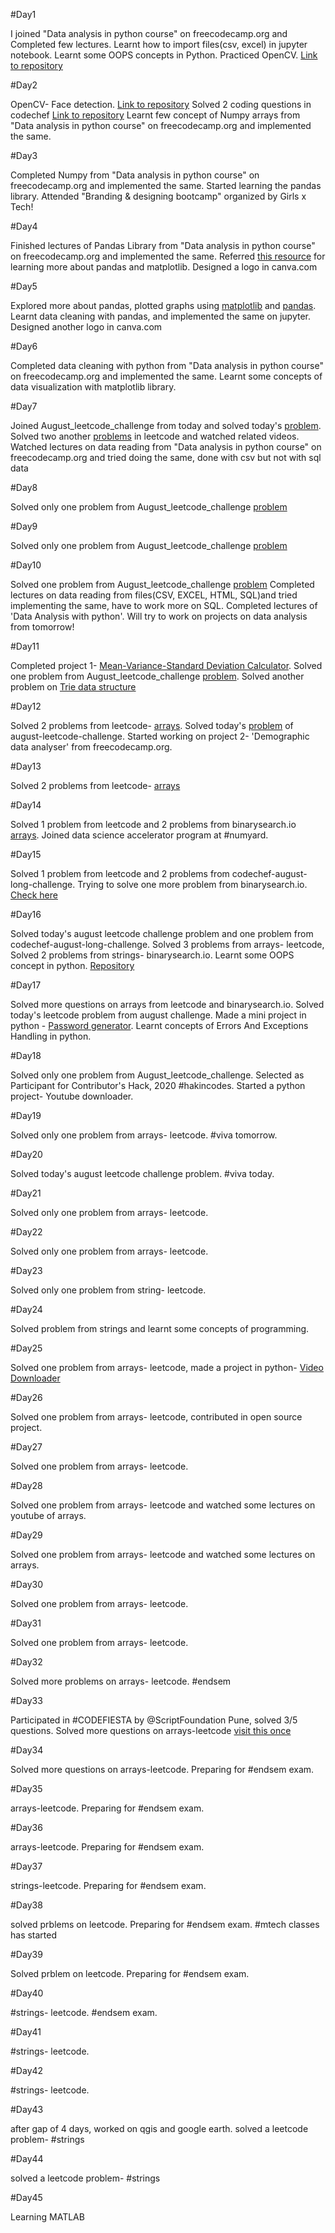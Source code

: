 #Day1

I joined "Data analysis in python course" on freecodecamp.org and Completed few lectures.
Learnt how to import files(csv, excel) in jupyter notebook.
Learnt some OOPS concepts in Python.
Practiced OpenCV. [Link to repository](https://github.com/anshita22/opencvPython/blob/master/practice_opencv.ipynb)

#Day2

OpenCV- Face detection. [Link to repository](https://github.com/anshita22/opencvPython)
Solved 2 coding questions in codechef [Link to repository](https://github.com/anshita22/Programming)
Learnt few concept of Numpy arrays from "Data analysis in python course" on freecodecamp.org and implemented the same.

#Day3

Completed Numpy from "Data analysis in python course" on freecodecamp.org and implemented the same.
Started learning the pandas library.
Attended "Branding & designing bootcamp" organized by Girls x Tech!

#Day4

Finished lectures of Pandas Library from "Data analysis in python course" on freecodecamp.org and implemented the same.
Referred  [this resource](https://ourcodingclub.github.io/tutorials/pandas-python-intro/) for learning more about pandas and matplotlib.
Designed a logo in canva.com

#Day5

Explored more about pandas, plotted graphs using [matplotlib](https://matplotlib.org/tutorials/introductory/usage.html#sphx-glr-tutorials-introductory-usage-py) and [pandas](https://pandas.pydata.org). 
Learnt data cleaning with pandas, and implemented the same on jupyter.
Designed another logo in canva.com

#Day6

Completed data cleaning with python from "Data analysis in python course" on freecodecamp.org and implemented the same. Learnt some concepts of data visualization with matplotlib library. 

#Day7

Joined August_leetcode_challenge from today and solved today's [problem](https://github.com/anshita22/Programming/blob/master/august_leetcodechallenge/problems.md).
Solved two another [problems](https://github.com/anshita22/Programming/tree/master/Arrays) in leetcode and watched related videos.
Watched lectures on data reading from "Data analysis in python course" on freecodecamp.org and tried doing the same, done with csv but not with sql data

#Day8

Solved only one problem from August_leetcode_challenge [problem](https://github.com/anshita22/Programming/tree/master/august_leetcodechallenge)

#Day9

Solved only one problem from August_leetcode_challenge [problem](https://github.com/anshita22/Programming/blob/master/august_leetcodechallenge/problems.md)

#Day10

Solved one problem from August_leetcode_challenge [problem](https://github.com/anshita22/Programming/blob/master/august_leetcodechallenge/problems.md) Completed lectures on data reading from files(CSV, EXCEL, HTML, SQL)and tried implementing the same, have to work more on SQL. Completed lectures of 'Data Analysis with python'. Will try to work on projects on data analysis from tomorrow!

#Day11

Completed project 1- [Mean-Variance-Standard Deviation Calculator](https://repl.it/@AnshitaSrivasta/fcc-mean-var-std-1#README.md). Solved one problem from August_leetcode_challenge [problem](https://github.com/anshita22/Programming/tree/master/august_leetcodechallenge). Solved another problem on [Trie data structure](https://github.com/anshita22/Programming/tree/master/Trie)

#Day12

Solved 2 problems from leetcode- [arrays](https://github.com/anshita22/Programming/blob/master/Arrays/Ques%20with%20solns.md). Solved today's [problem](https://github.com/anshita22/Programming/blob/master/august_leetcodechallenge/problems.md) of august-leetcode-challenge. Started working on project 2- 'Demographic data analyser' from freecodecamp.org.

#Day13

Solved 2 problems from leetcode- [arrays](https://github.com/anshita22/Programming/blob/master/Arrays/Ques%20with%20solns.md)

#Day14

Solved 1 problem from leetcode and 2 problems from binarysearch.io [arrays](https://github.com/anshita22/Programming/blob/master/Arrays/Ques%20with%20solns.md). Joined data science accelerator program at #numyard.

#Day15

Solved 1 problem from leetcode and 2 problems from codechef-august-long-challenge. Trying to solve one more problem from binarysearch.io. [Check here](https://github.com/anshita22/Programming/blob/master/Arrays/Ques%20with%20solns.md)

#Day16

Solved today's august leetcode challenge problem and one problem from codechef-august-long-challenge. Solved 3 problems from arrays- leetcode, Solved 2 problems from strings- binarysearch.io. Learnt some OOPS concept in python. [Repository](https://github.com/anshita22/Programming)

#Day17

Solved more questions on arrays from leetcode and binarysearch.io. Solved today's leetcode problem from august challenge. Made a mini project in python - [Password generator](https://github.com/anshita22/Python-projects/tree/master/password-generator). Learnt concepts of Errors And Exceptions Handling in python.

#Day18

Solved only one problem from August_leetcode_challenge. Selected as Participant for Contributor's Hack, 2020 #hakincodes. Started a python project- Youtube downloader.

#Day19

Solved only one problem from arrays- leetcode. #viva tomorrow.

#Day20

Solved today's august leetcode challenge problem. #viva today.

#Day21

Solved only one problem from arrays- leetcode.

#Day22

Solved only one problem from arrays- leetcode.

#Day23

Solved only one problem from string- leetcode.

#Day24

Solved problem from strings and learnt some concepts of programming.

#Day25

Solved one problem from arrays- leetcode, made a project in python- [Video Downloader](https://github.com/anshita22/Python-projects/tree/master/video%20downloader)

#Day26

Solved one problem from arrays- leetcode, contributed in open source project.

#Day27

Solved one problem from arrays- leetcode.

#Day28

Solved one problem from arrays- leetcode and watched some lectures on youtube of arrays.

#Day29

Solved one problem from arrays- leetcode and watched some lectures on arrays.

#Day30

Solved one problem from arrays- leetcode.

#Day31

Solved one problem from arrays- leetcode.

#Day32

Solved more problems on arrays- leetcode. #endsem

#Day33

Participated in #CODEFIESTA by @ScriptFoundation Pune, solved 3/5 questions. Solved more questions on arrays-leetcode [visit this once](https://github.com/anshita22/Programming/blob/master/Arrays/Ques%20with%20solns.md)

#Day34

Solved more questions on arrays-leetcode. Preparing for #endsem exam.

#Day35

arrays-leetcode. Preparing for #endsem exam.

#Day36

arrays-leetcode. Preparing for #endsem exam.

#Day37

strings-leetcode. Preparing for #endsem exam.

#Day38

solved prblems on leetcode. Preparing for #endsem exam. #mtech classes has started

#Day39

Solved prblem on leetcode. Preparing for #endsem exam.

#Day40

#strings- leetcode. #endsem exam.

#Day41

#strings- leetcode. 

#Day42

#strings- leetcode. 

#Day43

after gap of 4 days, worked on qgis and google earth. solved a leetcode problem- #strings

#Day44

solved a leetcode problem- #strings

#Day45

Learning MATLAB
